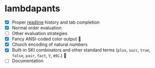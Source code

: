 # lambdapants

- [x] Proper [readline](http://tiswww.cwru.edu/php/chet/readline/rltop.html) history and tab completion
- [x] Normal order evaluation
- [ ] Other evaluation strategies
- [x] Fancy ANSI-coded color output :rainbow:
- [x] Church encoding of natural numbers
- [x] Built-in SKI combinators and other standard terms (`plus`, `succ`, `true`, `false`, `pair`, `fact`, `Y`, etc.) :ski:
- [ ] Documentation
